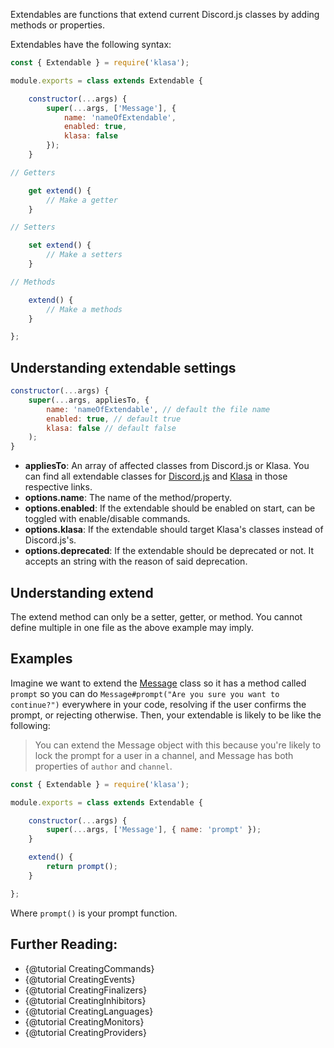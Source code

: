 Extendables are functions that extend current Discord.js classes by adding methods or properties.

Extendables have the following syntax:

```javascript
const { Extendable } = require('klasa');

module.exports = class extends Extendable {

	constructor(...args) {
		super(...args, ['Message'], {
			name: 'nameOfExtendable',
			enabled: true,
			klasa: false
		});
	}

// Getters

	get extend() {
		// Make a getter
	}

// Setters

	set extend() {
		// Make a setters
	}

// Methods

	extend() {
		// Make a methods
	}

};
```

## Understanding extendable settings

```js
constructor(...args) {
    super(...args, appliesTo, {
		name: 'nameOfExtendable', // default the file name
		enabled: true, // default true
		klasa: false // default false
	);
}
```

- **appliesTo**: An array of affected classes from Discord.js or Klasa. You can find all extendable classes for [Discord.js](https://github.com/hydrabolt/discord.js/blob/master/src/index.js) and [Klasa](https://github.com/dirigeants/klasa/blob/master/src/index.js) in those respective links.
- **options.name**: The name of the method/property.
- **options.enabled**: If the extendable should be enabled on start, can be toggled with enable/disable commands.
- **options.klasa**: If the extendable should target Klasa's classes instead of Discord.js's.
- **options.deprecated**: If the extendable should be deprecated or not. It accepts an string with the reason of said deprecation.

## Understanding extend

The extend method can only be a setter, getter, or method. You cannot define multiple in one file as the above example may imply.

## Examples

Imagine we want to extend the [Message](https://discord.js.org/#/docs/main/master/class/Message) class
so it has a method called `prompt` so you can do `Message#prompt("Are you sure you want to continue?")`
everywhere in your code, resolving if the user confirms the prompt, or rejecting otherwise. Then, your
extendable is likely to be like the following:

> You can extend the Message object with this because you're likely to lock the prompt for a user in a channel,
and Message has both properties of `author` and `channel`.

```js
const { Extendable } = require('klasa');

module.exports = class extends Extendable {

	constructor(...args) {
		super(...args, ['Message'], { name: 'prompt' });
	}

	extend() {
		return prompt();
	}

};
```

Where `prompt()` is your prompt function.


## Further Reading:
- {@tutorial CreatingCommands}
- {@tutorial CreatingEvents}
- {@tutorial CreatingFinalizers}
- {@tutorial CreatingInhibitors}
- {@tutorial CreatingLanguages}
- {@tutorial CreatingMonitors}
- {@tutorial CreatingProviders}